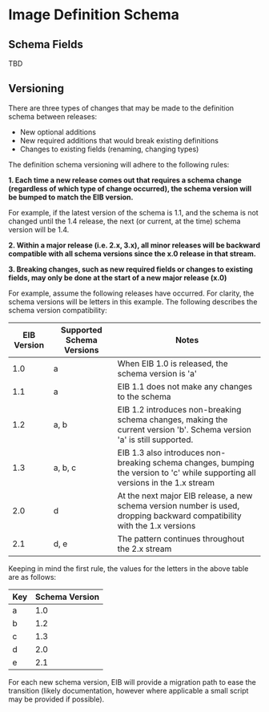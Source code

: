 # Image Definition Schema

## Schema Fields

TBD

## Versioning

There are three types of changes that may be made to the definition schema between releases:
* New optional additions
* New required additions that would break existing definitions
* Changes to existing fields (renaming, changing types)

The definition schema versioning will adhere to the following rules:

**1. Each time a new release comes out that requires a schema change (regardless of which type of change occurred),
the schema version will be bumped to match the EIB version.**

For example, if the latest version of the schema is 1.1, and the schema is not changed until the 1.4 release, the next
(or current, at the time) schema version will be 1.4.

**2. Within a major release (i.e. 2.x, 3.x), all minor releases will be backward compatible with all schema versions
since the x.0 release in that stream.**

**3. Breaking changes, such as new required fields or changes to existing fields, may only be done at the start of
a new major release (x.0)**

For example, assume the following releases have occurred. For clarity, the schema versions will be letters in this
example. The following describes the schema version compatibility:

| EIB Version | Supported Schema Versions | Notes                                                                                                                           |
|-------------|---------------------------|---------------------------------------------------------------------------------------------------------------------------------|
| 1.0         | a                         | When EIB 1.0 is released, the schema version is 'a'                                                                             |
| 1.1         | a                         | EIB 1.1 does not make any changes to the schema                                                                                 |
| 1.2         | a, b                      | EIB 1.2 introduces non-breaking schema changes, making the current version 'b'. Schema version 'a' is still supported.          |
| 1.3         | a, b, c                   | EIB 1.3 also introduces non-breaking schema changes, bumping the version to 'c' while supporting all versions in the 1.x stream |
| 2.0         | d                         | At the next major EIB release, a new schema version number is used, dropping backward compatibility with the 1.x versions       |
| 2.1         | d, e                      | The pattern continues throughout the 2.x stream                                                                                 |

Keeping in mind the first rule, the values for the letters in the above table are as follows:

| Key | Schema Version |
|-----|----------------|
| a   | 1.0            |
| b   | 1.2            | 
| c   | 1.3            |
| d   | 2.0            |
| e   | 2.1            |

For each new schema version, EIB will provide a migration path to ease the transition (likely documentation, however 
where applicable a small script may be provided if possible).